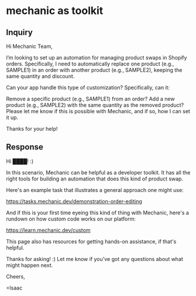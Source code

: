 # mechanic as toolkit

## Inquiry

Hi Mechanic Team,

I’m looking to set up an automation for managing product swaps in Shopify orders. Specifically, I need to automatically replace one product (e.g., SAMPLE1) in an order with another product (e.g., SAMPLE2), keeping the same quantity and discount.

Can your app handle this type of customization? Specifically, can it:

Remove a specific product (e.g., SAMPLE1) from an order? Add a new product (e.g., SAMPLE2) with the same quantity as the removed product? Please let me know if this is possible with Mechanic, and if so, how I can set it up.

Thanks for your help!

## Response

Hi ████! :)

In this scenario, Mechanic can be helpful as a developer toolkit. It has all the right tools for building an automation that does this kind of product swap.

Here's an example task that illustrates a general approach one might use:

https://tasks.mechanic.dev/demonstration-order-editing

And if this is your first time eyeing this kind of thing with Mechanic, here's a rundown on how custom code works on our platform:

https://learn.mechanic.dev/custom

This page also has resources for getting hands-on assistance, if that's helpful.

Thanks for asking! :) Let me know if you've got any questions about what might happen next.

Cheers,

\=Isaac
